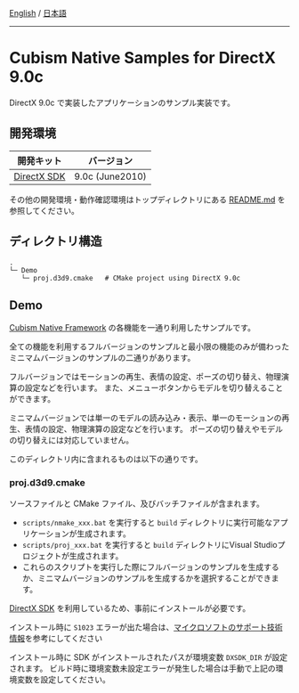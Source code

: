 [English](README.md) / [日本語](README.ja.md)

---

# Cubism Native Samples for DirectX 9.0c

DirectX 9.0c で実装したアプリケーションのサンプル実装です。


## 開発環境

| 開発キット | バージョン |
| --- | --- |
| [DirectX SDK] | 9.0c (June2010) |

その他の開発環境・動作確認環境はトップディレクトリにある [README.md](/README.ja.md) を参照してください。


## ディレクトリ構造

```
.
└─ Demo
   └─ proj.d3d9.cmake   # CMake project using DirectX 9.0c
```


## Demo

[Cubism Native Framework] の各機能を一通り利用したサンプルです。

全ての機能を利用するフルバージョンのサンプルと最小限の機能のみが備わったミニマムバージョンのサンプルの二通りがあります。

フルバージョンではモーションの再生、表情の設定、ポーズの切り替え、物理演算の設定などを行います。
また、メニューボタンからモデルを切り替えることができます。

ミニマムバージョンでは単一のモデルの読み込み・表示、単一のモーションの再生、表情の設定、物理演算の設定などを行います。
ポーズの切り替えやモデルの切り替えには対応していません。

[Cubism Native Framework]: https://github.com/Live2D/CubismNativeFramework

このディレクトリ内に含まれるものは以下の通りです。

### proj.d3d9.cmake

ソースファイルと CMake ファイル、及びバッチファイルが含まれます。

* `scripts/nmake_xxx.bat` を実行すると `build` ディレクトリに実行可能なアプリケーションが生成されます。
* `scripts/proj_xxx.bat` を実行すると `build` ディレクトリにVisual Studioプロジェクトが生成されます。
* これらのスクリプトを実行した際にフルバージョンのサンプルを生成するか、ミニマムバージョンのサンプルを生成するかを選択することができます。

[DirectX SDK] を利用しているため、事前にインストールが必要です。

インストール時に `S1023` エラーが出た場合は、[マイクロソフトのサポート技術情報]を参考にしてください

インストール時に SDK がインストールされたパスが環境変数 `DXSDK_DIR` が設定されます。
ビルド時に環境変数未設定エラーが発生した場合は手動で上記の環境変数を設定してください。

[DirectX SDK]: https://www.microsoft.com/en-us/download/details.aspx?id=6812
[マイクロソフトのサポート技術情報]: https://blogs.msdn.microsoft.com/windows_multimedia_jp/2013/09/05/kbdirectx-sdk
